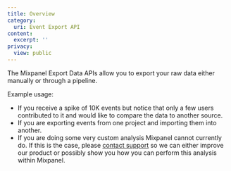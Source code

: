 ```yaml
---
title: Overview
category:
  uri: Event Export API
content:
  excerpt: ''
privacy:
  view: public
---
```

The Mixpanel Export Data APIs allow you to export your raw data either manually or through a pipeline.

Example usage:

* If you receive a spike of 10K events but notice that only a few users contributed to it and would like to compare the data to another source.
* If you are exporting events from one project and importing them into another.
* If you are doing some very custom analysis Mixpanel cannot currently do. If this is the case, please [contact support](https://mixpanel.com/get-support) so we can either improve our product or possibly show you how you can perform this analysis within Mixpanel.
